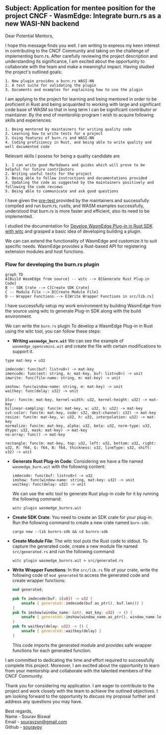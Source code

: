 ## Subject: Application for mentee position for the project CNCF - WasmEdge: Integrate burn.rs as a new WASI-NN backend

Dear Potential Mentors,

I hope this message finds you well. I am writing to express my keen interest in contributing to the CNCF Community and taking on the challenge of implementing burn.rs. After carefully reviewing the project description and understanding its significance, I am excited about the opportunity to collaborate with the team and make a meaningful impact.
Having studied the project's outlined goals:
```
1. New plugin provides a burn.rs WASI-NN 
2. A test suite for validating the plugin
3. Documents and examples for explaining how to use the plugin
```
I am applying to the project for learning and being mentored in order to be proficient in Rust and being acquainted to working with large and significant code base of WASM so that in long term I can be significant contributor or maintainer. By the end of mentorship program I wish to acquire following skills and experiences:
```
1. Being mentored by maintainers for writing quality code 
2. Learning how to write tests for a project
3. Using features of burn.rs and WASI-NN
4. Coding proficiency in Rust, and being able to write quality and well documented code
```
Relevant skills I posess for being a quality candidate are 
```
1. I can write good Markdowns and guides which will prove to be helpful for future contributors
2. Writing useful tests for the project
3. Being able to follow instructions and documentations provided
4. Updating the code as suggested by the maintainers positively and following the code reviews
5. Being able to communicate and ask good questions
```
I have given the [ pre-test ](https://github.com/souravpy/LFX-Mentorship-WasmEdge-2024-01-Pre-test) provided by the maintainers and successfully compiled and run burn.rs, rustls, and WASM examples successfully, understood that burn.rs is more faster and efficient, also its need to be implemented. 

I studied the documentation for [Develop WasmEdge Plug-in in Rust SDK with witc](https://wasmedge.org/docs/contribute/plugin/develop_plugin_rustsdk/) and grasped a basic idea of developing building a plugin.

We can can extend the functionality of WasmEdge and customize it to suit specific needs. WasmEdge provides a Rust-based API for registering extension modules and host functions.

### Flow for developing the burn.rs plugin
```mermaid
graph TD
A[Build WasmEdge from source] -- witc --> B[Generate Rust Plug-in Code]
B -- SDK Crate --> C[Create SDK Crate]
C -- Module File --> D[Create Module File]
D -- Wrapper Functions --> E[Write Wrapper Functions in src/lib.rs]
```

I have successfully setup my work environment by building WasmEdge from the source using witc to generate Plug-in SDK along with the build environment.

We can write the ```burn.rs``` plugin
To develop a WasmEdge Plug-in in Rust using the witc tool, you can follow these steps:

- **Writing ```wasmedge_burn.wit```**
We can see the example of ```wasmedge_opencvmini.wit``` and create the file with certain modifications to support it.
```
type mat-key = u32

imdecode: func(buf: list<u8>) -> mat-key
imencode: func(ext: string, m: mat-key, buf: list<u8>) -> unit
imwrite: func(file-name: string, m: mat-key) -> unit

imshow: func(window-name: string, m: mat-key) -> unit
waitkey: func(delay: u32) -> unit

blur: func(m: mat-key, kernel-width: u32, kernel-height: u32) -> mat-key
bilinear-sampling: func(m: mat-key, w: u32, h: u32) -> mat-key
cvt-color: func(m: mat-key, code: s32, dest-channel: s32) -> mat-key
resize: func(m: mat-key, w: u32, h: u32, interpolation: u32) -> mat-key
normalize: func(m: mat-key, alpha: u32, beta: u32, norm-type: u32, dtype: u32, mask: mat-key) -> mat-key
no-array: func() -> mat-key

rectangle: func(m: mat-key, top: u32, left: u32, bottom: u32, right: u32, R: f64, G: f64, B: f64, thickness: s32, lineType: s32, shift: s32) -> unit
```

- **Generate Rust Plug-in Code**: Considering we have a file named `wasmedge_burn.wit` with the following content:

  ```wit
  imdecode: func(buf: list<u8>) -> u32
  imshow: func(window-name: string, mat-key: u32) -> unit
  waitkey: func(delay: u32) -> unit
  ```

  We can use the witc tool to generate Rust plug-in code for it by running the following command:

  ```shell
  witc plugin wasmedge_burnrs.wit
  ```

- **Create SDK Crate**: You need to create an SDK crate for your plug-in. Run the following command to create a new crate named `burn-sdk`:

  ```shell
  cargo new --lib burnrs-sdk && cd burnrs-sdk
  ```

- **Create Module File**: The witc tool puts the Rust code to stdout. To capture the generated code, create a new module file named `src/generated.rs` and run the following command:

  ```shell
  witc plugin wasmedge_burnrs.wit > src/generated.rs
  ```

- **Write Wrapper Functions**: In the `src/lib.rs` file of your crate, write the following code of `mod generated` to access the generated code and create wrapper functions:

  ```rust
  mod generated;

  pub fn imdecode(buf: &[u8]) -> u32 {
      unsafe { generated::imdecode(buf.as_ptr(), buf.len()) }
  }
  pub fn imshow(window_name: &str, mat_key: u32) -> () {
      unsafe { generated::imshow(window_name.as_ptr(), window_name.len(), mat_key) }
  }
  pub fn waitkey(delay: u32) -> () {
      unsafe { generated::waitkey(delay) }
  }
  ```

  This code imports the generated module and provides safe wrapper functions for each generated function.

I am committed to dedicating the time and effort required to successfully complete this project. 
Moreover, I am excited about the opportunity to learn from your mentorship and collaborate with the talented members of the CNCF Community.

Thank you for considering my application. I am eager to contribute to the project and work closely with the team to achieve the outlined objectives. I am looking forward to the opportunity to discuss my proposal further and address any questions you may have.

Best regards,\
Name - Sourav Biswal\
Email - [souravzsn@gmail.com](souravzsn@gmail.com)\
Github - [souravpy](github.com/souravpy)
